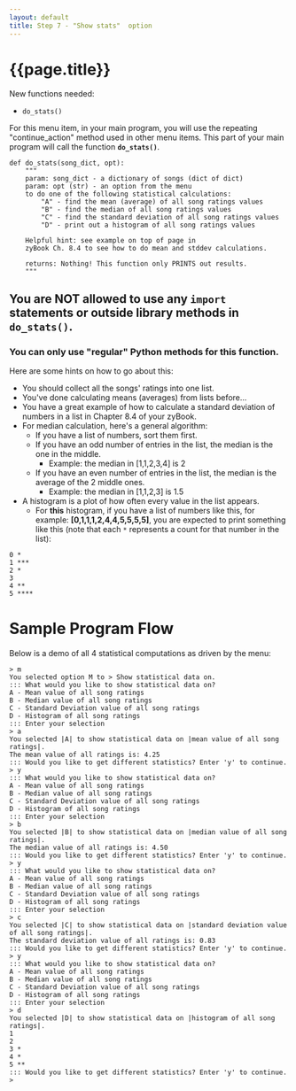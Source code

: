 ```yaml
---
layout: default
title: Step 7 - "Show stats"  option
---
```


# {{page.title}}


New functions needed:
* `do_stats()`

For this menu item, in your main program, you will use the repeating "continue_action" method used in other menu items. This part of your main program will call the function **`do_stats()`**.

```
def do_stats(song_dict, opt):
    """
    param: song_dict - a dictionary of songs (dict of dict)
    param: opt (str) - an option from the menu
    to do one of the following statistical calculations:
        "A" - find the mean (average) of all song ratings values
        "B" - find the median of all song ratings values
        "C" - find the standard deviation of all song ratings values
        "D" - print out a histogram of all song ratings values
        
    Helpful hint: see example on top of page in
    zyBook Ch. 8.4 to see how to do mean and stddev calculations.

    returns: Nothing! This function only PRINTS out results.    
    """
```

## You are NOT allowed to use any `import` statements or outside library methods in `do_stats()`.
### You can only use "regular" Python methods for this function.

Here are some hints on how to go about this:
* You should collect all the songs' ratings into one list.
* You've done calculating means (averages) from lists before...
* You have a great example of how to calculate a standard deviation of numbers in a list in Chapter 8.4 of your zyBook.
* For median calculation, here's a general algorithm:
   * If you have a list of numbers, sort them first.
   * If you have an odd number of entries in the list, the median is the one in the middle.
      * Example: the median in [1,1,2,3,4] is 2
   * If you have an even number of entries in the list, the median is the average of the 2 middle ones.
      * Example: the median in [1,1,2,3] is 1.5
* A histogram is a plot of how often every value in the list appears. 
    * For **this** histogram, if you have a list of numbers like this, for example:  **[0,1,1,1,2,4,4,5,5,5,5]**, you are expected to print something like this (note that each `*` represents a count for that number in the list):
```
0 *
1 ***
2 *
3
4 **
5 ****
```

# Sample Program Flow

Below is a demo of all 4 statistical computations as driven by the menu:
```
> m
You selected option M to > Show statistical data on.
::: What would you like to show statistical data on?
A - Mean value of all song ratings
B - Median value of all song ratings
C - Standard Deviation value of all song ratings
D - Histogram of all song ratings
::: Enter your selection
> a
You selected |A| to show statistical data on |mean value of all song ratings|.
The mean value of all ratings is: 4.25
::: Would you like to get different statistics? Enter 'y' to continue.
> y
::: What would you like to show statistical data on?
A - Mean value of all song ratings
B - Median value of all song ratings
C - Standard Deviation value of all song ratings
D - Histogram of all song ratings
::: Enter your selection
> b
You selected |B| to show statistical data on |median value of all song ratings|.
The median value of all ratings is: 4.50
::: Would you like to get different statistics? Enter 'y' to continue.
> y
::: What would you like to show statistical data on?
A - Mean value of all song ratings
B - Median value of all song ratings
C - Standard Deviation value of all song ratings
D - Histogram of all song ratings
::: Enter your selection
> c
You selected |C| to show statistical data on |standard deviation value of all song ratings|.
The standard deviation value of all ratings is: 0.83
::: Would you like to get different statistics? Enter 'y' to continue.
> y
::: What would you like to show statistical data on?
A - Mean value of all song ratings
B - Median value of all song ratings
C - Standard Deviation value of all song ratings
D - Histogram of all song ratings
::: Enter your selection
> d
You selected |D| to show statistical data on |histogram of all song ratings|.
1 
2 
3 *
4 *
5 **
::: Would you like to get different statistics? Enter 'y' to continue.
> 
```

